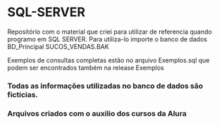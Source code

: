 # SQL-SERVER
Repositório com o material que criei para utilizar de referencia quando programo em SQL SERVER. Para utiliza-lo importe o banco de dados BD_Principal SUCOS_VENDAS.BAK

Exemplos de consultas completas estão no arquivo Exemplos.sql que podem ser encontrados também na release Exemplos

### Todas as informações utilizadas no banco de dados são ficticias.

### Arquivos criados com o auxilio dos cursos da Alura
